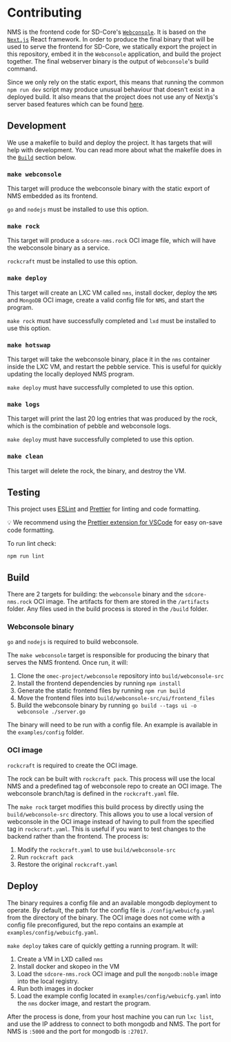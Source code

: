 # Contributing

NMS is the frontend code for SD-Core's [`Webconsole`](https://github.com/omec-project/webconsole/).
It is based on the [`Next.js`](https://nextjs.org/) React framework.  In order to produce the final
binary that will be used to serve the frontend for SD-Core, we statically export the project in this repository, embed it in the `Webconsole` application, and build the project together. The final webserver
binary is the output of `Webconsole`'s build command.

Since we only rely on the static export, this means that running the common `npm run dev` script may produce unusual behaviour that doesn't exist in a deployed build. It also means that the project does not use any of Nextjs's server based features which can be found [here](https://nextjs.org/docs/app/building-your-application/deploying/static-exports#unsupported-features).

## Development

We use a makefile to build and deploy the project. It has targets that will help with development. You can read more about what the makefile does in the [`Build`](#build) section below.

### `make webconsole`

This target will produce the webconsole binary with the static export of NMS embedded as its frontend.

`go` and `nodejs` must be installed to use this option.

### `make rock`

This target will produce a  `sdcore-nms.rock` OCI image file, which will have the webconsole binary as a service.

`rockcraft` must be installed to use this option.

### `make deploy`

This target will create an LXC VM called `nms`, install docker, deploy the `NMS` and `MongoDB` OCI image, create a valid config file for `NMS`, and start the program.

`make rock` must have successfully completed and `lxd` must be installed to use this option.

### `make hotswap`

This target will take the webconsole binary, place it in the `nms` container inside the LXC VM, and restart the pebble service. This is useful for quickly updating the locally deployed NMS program.

`make deploy` must have successfully completed to use this option.

### `make logs`

This target will print the last 20 log entries that was produced by the rock, which is the combination of
pebble and webconsole logs.

`make deploy` must have successfully completed to use this option.

### `make clean`

This target will delete the rock, the binary, and destroy the VM.

## Testing

This project uses [ESLint](https://eslint.org/) and [Prettier](https://prettier.io/) for linting and code formatting.

💡 We recommend using the [Prettier extension for VSCode](https://marketplace.visualstudio.com/items?itemName=esbenp.prettier-vscode) for easy on-save code formatting.

To run lint check:

```shell
npm run lint
```

## Build

There are 2 targets for building: the `webconsole` binary and the `sdcore-nms.rock` OCI image. The artifacts
for them are stored in the `/artifacts` folder. Any files used in the build process is stored in the `/build` folder.

### Webconsole binary

`go` and `nodejs` is required to build webconsole.

The `make webconsole` target is responsible for producing the binary that serves the NMS frontend. Once run, it will:

1. Clone the `omec-project/webconsole` repository into `build/webconsole-src`
2. Install the frontend dependencies by running `npm install`
3. Generate the static frontend files by running `npm run build`
4. Move the frontend files into `build/webconsole-src/ui/frontend_files`
5. Build the webconsole binary by running `go build --tags ui -o webconsole ./server.go`

The binary will need to be run with a config file. An example is available in the `examples/config` folder.

### OCI image

`rockcraft` is required to create the OCI image.

The rock can be built with `rockcraft pack`. This process will use the local NMS and a predefined tag of webconsole repo to create an OCI image. The webconsole branch/tag is defined in the `rockcraft.yaml` file.

The `make rock` target modifies this build process by directly using the `build/webconsole-src` directory. This allows you to use a local version of webconsole in the OCI image instead of having to pull from the specified tag in `rockcraft.yaml`. This is useful if you want to test changes to the backend rather than the frontend. The process is:

1. Modify the `rockcraft.yaml` to use `build/webconsole-src`
2. Run `rockcraft pack`
3. Restore the original `rockcraft.yaml`

## Deploy

The binary requires a config file and an available mongodb deployment to operate. By default, the path for the config file is `./config/webuicfg.yaml` from the directory of the binary. The OCI image does not come with a config file preconfigured, but the repo contains an example at `examples/config/webuicfg.yaml`.

`make deploy` takes care of quickly getting a running program. It will:

1. Create a VM in LXD called `nms`
2. Install docker and skopeo in the VM
3. Load the `sdcore-nms.rock` OCI image and pull the `mongodb:noble` image into the local registry.
4. Run both images in docker
5. Load the example config located in `examples/config/webuicfg.yaml` into the `nms` docker image, and restart the program.

After the process is done, from your host machine you can run `lxc list`, and use the IP address to connect to both mongodb and NMS. The port for NMS is `:5000` and the port for mongodb is `:27017`.